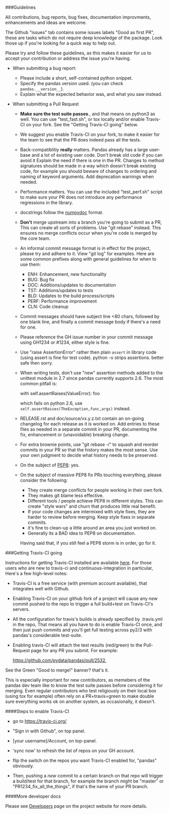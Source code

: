 ###Guidelines

All contributions, bug reports, bug fixes, documentation improvments,
enhancements and ideas are welcome.

The Github "issues" tab contains some issues labels "Good as first PR", these are
tasks which do not require deep knowledge of the package. Look those up if you're
looking for a quick way to help out.

Please try and follow these guidelines, as this makes it easier for us to accept
your contribution or address the issue you're having.

- When submitting a bug report:
  - Please include a short, self-contained python snippet.
  - Specify the pandas version used. (you can check `pandas.__version__`).
  - Explain what the expected behavior was, and what you saw instead.

- When submitting a Pull Request
  - **Make sure the test suite passes**., and that means on python3 as well.
    You can use "test_fast.sh", or tox locally and/or enable Travis-CI on your fork.
    See the "Getting Travis-CI going" below.
  - We suggest you enable Travis-CI on your fork, to make it easier for the team
     to see that the PR does indeed pass all the tests.
  - Back-compatiblitiy **really** matters. Pandas already has a large user-base and
    a lot of existing user code. Don't break old code if you can avoid it
    Explain the need if there is one in the PR.
    Changes to method signatures should be made in a way which doesn't break existing
    code, for example you should beware of changes to ordering and naming of keyword
    arguments. Add deprecation warnings when needed.
  - Performance matters. You can use the included "test_perf.sh"
    script to make sure your PR does not introduce any performance regressions
    in the library.
  - docstrings follow the [numpydoc](https://github.com/numpy/numpy/blob/master/doc/HOWTO_DOCUMENT.rst.txt) format.
  - **Don't** merge upstream into a branch you're going to submit as a PR,
    This can create all sorts of problems. Use "git rebase" instead. This ensures
    no merge conflicts occur when you're code is merged by the core team.
  - An informal commit message format is in effect for the project, please try
    and adhere to it. View "git log" for examples. Here are some common prefixes
    along with general guidelines for when to use them:
      - ENH: Enhancement, new functionality
      - BUG: Bug fix
      - DOC: Additions/updates to documentation
      - TST: Additions/updates to tests
      - BLD: Updates to the build process/scripts
      - PERF: Performance improvement
      - CLN: Code cleanup
  - Commit messages should have subject line <80 chars, followed by one blank line,
    and finally a commit message body if there's a need for one.
  - Please reference the GH issue number in your commit message using GH1234
    or #1234, either style is fine.
  - Use "raise AssertionError" rather then plain `assert` in library code (using assert is fine
    for test code). python -o strips assertions. better safe then sorry.
  - When writing tests, don't use "new" assertion methods added to the unittest module
    in 2.7 since pandas currently supports 2.6. The most common pitfall is:

    with self.assertRaises(ValueError):
         foo

    which fails on python 2.6, use `self.assertRaises(TheException,func,args)` instead.

  - RELEASE.rst and doc/source/vx.y.z.txt contain an on-going changelog for each
    release as it is worked on. Add entries to these files as needed in
    a separate commit in your PR, documenting the fix, enhancement or (unavoidable)
    breaking change.
  - For extra brownie points, use "git rebase -i" to squash and reorder
    commits in your PR so that the history makes the most sense. Use your own
    judgment to decide what history needs to be preserved.
  - On the subject of [PEP8](http://www.python.org/dev/peps/pep-0008/): yes.
  - On the subject of massive PEP8 fix PRs touching everything, please consider the following:
    - They create merge conflicts for people working in their own fork.
    - They makes git blame less effective.
    - Different tools / people achieve PEP8 in different styles. This can create
      "style wars" and churn that produces little real benefit.
    - If your code changes are intermixed with style fixes, they are harder to review
      before merging. Keep style fixes in separate commits.
    - it's fine to clean-up a little around an area you just worked on.
    - Generally its a BAD idea to PEP8 on documentation.

    Having said that, if you still feel a PEP8 storm is in order, go for it.

###Getting Travis-CI going

Instructions for getting Travis-CI installed are available [here](http://about.travis-ci.org/docs/user/getting-started/). For those users who are new to travis-ci and continuous-integration in particular,
Here's a few high-level notes:
- Travis-CI is a free service (with premium account available), that integrates
well with Github.
- Enabling Travis-CI on your github fork of a project will cause any *new* commit
pushed to the repo to trigger a full build+test on Travis-CI's servers.
- All the configuration for travis's builds is already specified by .travis.yml in the repo,
That means all you have to do is enable Travis-CI once, and then just push commits
and you'll get full testing across py2/3 with pandas's considerable test-suite.
- Enabling travis-CI will attach the test results (red/green) to the Pull-Request
page for any PR you submit. For example:

    https://github.com/pydata/pandas/pull/2532,

See the Green "Good to merge!" banner? that's it.

This is especially important for new contributors, as memebers of the pandas dev team
like to know the test suite passes before considering it for merging.
Even regular contributors who test religiously on their local box (using tox
for example) often rely on a PR+travis=green to make double sure everything
works ok on another system, as occasionally, it doesn't.

####Steps to enable Travis-CI

- go to https://travis-ci.org/
- "Sign in with Github", on top panel.
- \[your username\]/Account, on top-panel.
- 'sync now' to refresh the list of repos on your GH account.
- flip the switch on the repos you want Travis-CI enabled for,
"pandas" obviously.

- Then, pushing a *new* commit to a certain branch on that repo
will trigger a build/test for that branch, for example the branch
might be "master" or "PR1234_fix_all_the_things", if that's the
name of your PR branch.

####More developer docs

Please see [Developers](http://pandas.pydata.org/developers.html) page on
the project website for more details.
